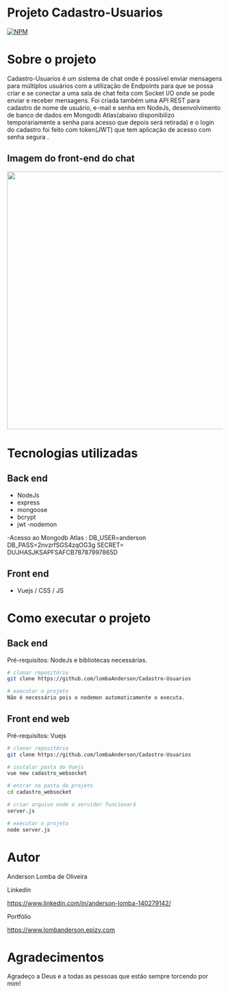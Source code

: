 # Projeto Cadastro-Usuarios
[![NPM](https://img.shields.io/npm/l/react)](https://github.com/LombaAnderson/Cadastro-Usuarios/blob/main/LICENSE)


# Sobre o projeto
Cadastro-Usuarios é um sistema de chat onde é possível enviar mensagens para múltiplos usuários com a utilização de Endpoints para que se possa criar e se conectar a uma sala de chat feita com Socket I/O  onde se pode enviar e receber mensagens. Foi criada também uma API REST para cadastro de nome de usuário, e-mail e senha em NodeJs, desenvolvimento  de banco de dados em Mongodb Atlas(abaixo disponibilizo temporariamente a senha para acesso que depois será retirada) e o login do cadastro foi feito com token(JWT) que tem aplicação de acesso com senha segura .


## Imagem do front-end do chat
<div align="center">
<img src="https://user-images.githubusercontent.com/60937513/141195980-defa013d-7094-4578-bbda-033ae42b1b0f.png" width="600" />
</div>

# Tecnologias utilizadas
## Back end
- NodeJs
- express
- mongoose
- bcrypt
- jwt
-nodemon

-Acesso ao Mongodb Atlas : 
DB_USER=anderson
DB_PASS=2nvzrfSGS4zqOG3g
SECRET= DUJHASJKSAPFSAFCB78787997865D

## Front end
- Vuejs / CSS / JS 

# Como executar o projeto

## Back end
Pré-requisitos: NodeJs e bibliotecas necessárias.

```bash
# clonar repositório
git clone https://github.com/lombaAnderson/Cadastro-Usuarios

# executar o projeto
Não é necessário pois o nodemon automaticamente o executa.

```

## Front end web
Pré-requisitos: Vuejs  

```bash
# clonar repositório
git clone https://github.com/lombaAnderson/Cadastro-Usuarios

# instalar pasta do Vuejs
vue new cadastro_websocket

# entrar na pasta do projeto 
cd cadastro_websocket

# criar arquivo onde o servidor funcionará
server.js

# executar o projeto
node server.js

```

# Autor

Anderson Lomba de Oliveira

Linkedin

https://www.linkedin.com/in/anderson-lomba-140279142/

Portfólio

https://www.lombanderson.epizy.com

# Agradecimentos

Agradeço a Deus e a todas as pessoas que estão sempre torcendo por mim!
